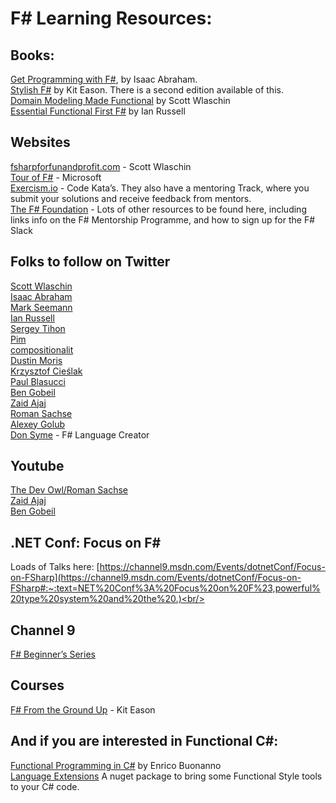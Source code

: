 
# F# Learning Resources:

## Books:
[Get Programming with F#](https://www.manning.com/books/get-programming-with-f-sharp?gclid=CjwKCAjw_L6LBhBbEiwA4c46uqHTRPeuaPnTU-1R8sIW-a9oEcSsIqMD0MW5eDAzBs2OifVtEDMQ-hoCe5EQAvD_BwE), by Isaac Abraham. <br/>
[Stylish F#](https://www.apress.com/gp/book/9781484239995) by Kit Eason. There is a second edition available of this. <br/>
[Domain Modeling Made Functional](https://pragprog.com/titles/swdddf/domain-modeling-made-functional/) by Scott Wlaschin <br/>
[Essential Functional First F#](https://leanpub.com/essential-fsharp) by Ian Russell

## Websites
[fsharpforfunandprofit.com](https://fsharpforfunandprofit.com) - Scott Wlaschin <br/>
[Tour of F#](https://docs.microsoft.com/en-us/dotnet/fsharp/tour) - Microsoft <br/>
[Exercism.io](https://exercism.io/) - Code Kata’s. They also have a mentoring Track, where you submit your solutions and receive feedback from mentors. <br/>
[The F# Foundation](https://fsharp.org/) - Lots of other resources to be found here, including links info on the F# Mentorship Programme, and how to sign up for the F# Slack <br/>

## Folks to follow on Twitter

[Scott Wlaschin](https://twitter.com/ScottWlaschin) <br/>
[Isaac Abraham](https://twitter.com/isaac_abraham) <br/>
[Mark Seemann](https://twitter.com/ploeh) <br/>
[Ian Russell](https://twitter.com/ijrussell) <br/>
[Sergey Tihon](https://twitter.com/sergey_tihon) <br/>
[Pim](https://twitter.com/70696d) <br/>
[compositionalit](https://twitter.com/compositionalit) <br/>
[Dustin Moris](https://twitter.com/dustinmoris) <br/>
[Krzysztof Cieślak](https://twitter.com/k_cieslak) <br/>
[Paul Blasucci](https://twitter.com/pblasucci) <br/>
[Ben Gobeil](https://twitter.com/GobeilBen) <br/>
[Zaid Ajaj](https://twitter.com/zaid_ajaj) <br/>
[Roman Sachse](https://twitter.com/R0MMSEN) <br/>
[Alexey Golub](https://twitter.com/Tyrrrz) <br/>
[Don Syme](https://twitter.com/dsymetweets) - F# Language Creator <br/>


## Youtube
[The Dev Owl/Roman Sachse](https://www.youtube.com/channel/UCOX5DkLyqctM-wkOAU_mUpA) <br/>
[Zaid Ajaj](https://www.youtube.com/channel/UChT-c1jBnyKCltsw0cNifLA) <br/>
[Ben Gobeil](https://www.youtube.com/channel/UCX7iFEPRPubYZyU-e-END5A) <br/>


## .NET Conf: Focus on F#
Loads of Talks here: [https://channel9.msdn.com/Events/dotnetConf/Focus-on-FSharp](https://channel9.msdn.com/Events/dotnetConf/Focus-on-FSharp#:~:text=NET%20Conf%3A%20Focus%20on%20F%23,powerful%20type%20system%20and%20the%20.)<br/>

## Channel 9
[F# Beginner’s Series](https://channel9.msdn.com/Series/Beginners-Series-to-FSharp/Introduction-1-of-12--Beginners-Series-to-F)<br/>

## Courses
[F# From the Ground Up](https://www.udemy.com/course/fsharp-from-the-ground-up) - Kit Eason



## And if you are interested in Functional C#:<br/>
[Functional Programming in C#](https://www.manning.com/books/functional-programming-in-c-sharp-second-edition) by Enrico Buonanno <br/>
[Language Extensions](https://github.com/louthy/language-ext) A nuget package to bring some Functional Style tools to your C# code. <br/>




